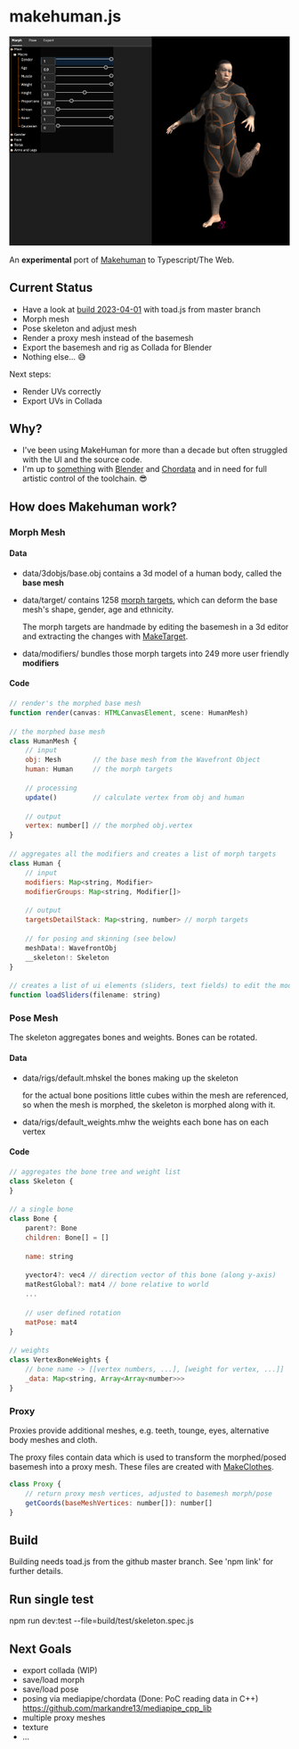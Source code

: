 # makehuman.js

<div style="text-align:npm center">
  <img src="data/screenshot.png" />

  An **experimental** port of [Makehuman](http://www.makehumancommunity.org) to Typescript/The Web.
</div>

## Current Status

* Have a look at [build 2023-04-01](https://markandre13.github.io/makehuman.js/) with toad.js from master branch
* Morph mesh
* Pose skeleton and adjust mesh
* Render a proxy mesh instead of the basemesh
* Export the basemesh and rig as Collada for Blender
* Nothing else... 😅

Next steps:
* Render UVs correctly
* Export UVs in Collada

## Why?

* I've been using MakeHuman for more than a decade but often struggled with the UI and the source code.
* I'm up to [something](https://mark13.org) with [Blender](https://www.blender.org) and [Chordata](https://chordata.cc) and in need for full artistic control of the toolchain. 😎

## How does Makehuman work?

### Morph Mesh

#### Data

* data/3dobjs/base.obj contains a 3d model of a human body, called the **base mesh**
* data/target/ contains 1258 [morph targets](https://en.wikipedia.org/wiki/Morph_target_animation),
  which can deform the base mesh's shape, gender, age and ethnicity.

  The morph targets are handmade by editing the basemesh in a 3d editor and
  extracting the changes with [MakeTarget](https://github.com/makehumancommunity/maketarget-standalone).

* data/modifiers/ bundles those morph targets into 249 more user friendly **modifiers**

#### Code
```js
// render's the morphed base mesh
function render(canvas: HTMLCanvasElement, scene: HumanMesh)

// the morphed base mesh
class HumanMesh {
    // input
    obj: Mesh        // the base mesh from the Wavefront Object
    human: Human     // the morph targets

    // processing
    update()         // calculate vertex from obj and human

    // output
    vertex: number[] // the morphed obj.vertex
}

// aggregates all the modifiers and creates a list of morph targets
class Human {
    // input
    modifiers: Map<string, Modifier>
    modifierGroups: Map<string, Modifier[]>

    // output 
    targetsDetailStack: Map<string, number> // morph targets

    // for posing and skinning (see below)
    meshData!: WavefrontObj
    __skeleton!: Skeleton
}

// creates a list of ui elements (sliders, text fields) to edit the modifier values
function loadSliders(filename: string)
```

### Pose Mesh

The skeleton aggregates bones and weights. Bones can be rotated.

#### Data

* data/rigs/default.mhskel the bones making up the skeleton

  for the actual bone positions little cubes within the mesh are referenced,
  so when the mesh is morphed, the skeleton is morphed along with it.
  
* data/rigs/default_weights.mhw the weights each bone has on each vertex

#### Code

```js
// aggregates the bone tree and weight list
class Skeleton {
}

// a single bone
class Bone {
    parent?: Bone
    children: Bone[] = []

    name: string

    yvector4?: vec4 // direction vector of this bone (along y-axis)
    matRestGlobal?: mat4 // bone relative to world
    ...

    // user defined rotation
    matPose: mat4
}

// weights
class VertexBoneWeights {
    // bone name -> [[vertex numbers, ...], [weight for vertex, ...]]
    _data: Map<string, Array<Array<number>>>
}
```

### Proxy

Proxies provide additional meshes, e.g. teeth, tounge, eyes, alternative body
meshes and cloth.

The proxy files contain data which is used to transform the morphed/posed basemesh into a proxy mesh.
These files are created with [MakeClothes](https://github.com/makehumancommunity/community-plugins-makeclothes).

```js
class Proxy {
    // return proxy mesh vertices, adjusted to basemesh morph/pose
    getCoords(baseMeshVertices: number[]): number[]
}
```

## Build

Building needs toad.js from the github master branch. See 'npm link' for further details.

## Run single test

npm run dev:test --file=build/test/skeleton.spec.js

## Next Goals

* export collada (WIP)
* save/load morph
* save/load pose
* posing via mediapipe/chordata (Done: PoC reading data in C++)
  https://github.com/markandre13/mediapipe_cpp_lib
* multiple proxy meshes
* texture
* ...

<!--

TODO
[X] the the other meshes/proxy meshes
[ ] export UV
[ ] export normals
[ ] ...
[ ] export animation

WHAT TO DO TO HANDLE TEXTURES/UV

* definition of faces in Wavefront & Collada is closer to each other than OpenGL
  * Wavefront & Collada define a face by indices into vertex, normal & texcoord tables
  * OpenGL aims at performance, hence the indirection using indices goes away
  * MH morph operates on vertex
  => i'll need to add a layer between opengl and the rest of MH
* where to add normals & texture coordinates in Collada
  * function colladaGeometries()
    + <source id="Dariya_Body_001-mesh-map-0">
    +   <float_array id="Dariya_Body_001-mesh-map-0-array" count="3624">...</float_array>
    +   <technique_common>
    +     <accessor source="#Dariya_Body_001-mesh-map-0-array" count="1812" stride="2">
    +       <param name="S" type="float"/>
    +       <param name="T" type="float"/>
    +     </accessor>
    +   </technique_common>
    + </source>

      <polylist ...>
    +    <input semantic="TEXCOORD" source="#Dariya_Body_001-mesh-map-0" offset="2" set="1"/>
       </polylist>

FLOW OF MESH DATA, MORPH, SKINNING & PROXY

* original mesh
* mesh with morphs except current morp
* mesh with current morp
* posed mesh

and for the rest... me thinks i can come up with something on my own

class Group {
    name: string
    startIndex: number  // in points
    length: number      // in points
}

WavefrontObj {
    vertex: number[]    // x0,y0,z0,x1,y1,z1,...
    indices: number[]   // quads in points
    groups: Group[]
}

-----

// the morphed base mesh
HumanMesh {
    human: Human

    obj: Mesh // aka WavefrontObj
    origVertex: number[]
    vertex: number[]
    indices: number[]
    groups: Group[]

    proxy?: Proxy
    proxyMesh?: WavefrontObj

    update() {
        this.vertex = [...this.origVertex]
        // morph this.vertex
        // update skeleton to new morph (temporarily set this.obj.vertex = this.vertex)
        // skin this.vertex (this.human.__skeleton.skinMesh(...))
    }
}

render() will use the proxy mesh

// aggregates all the modifiers and creates a list of morph targets
Human: AnimatedMesh {
    meshData: WavefrontObj // Object3D(name)

    def addBoundMesh(self, mesh, vertexToBoneMapping):

    getRestCoordinates(name) {
        rIdx = self._getBoundMeshIndex(name)
        self.__originalMeshCoords[rIdx][:,:3]
    }

    setProxy()
    setHairProxy()
    setEyesProxy()
    setEyebrowsProxy()
    setEyelashesProxy()
    setTeethProxy()
    setToungeProxy()
    addClothesProxy()
    removeClothesProxy()
}

how upstream Makehuman does it...

# Development Notes

have a look at https://www.npmjs.com/package/avro-js to compress the data files some more

## Makehuman

```
cd /Users/mark/upstream/makehuman/makehuman
./makehuman
pip3.9 install --upgrade --force-reinstall PyQt5
```

-->
